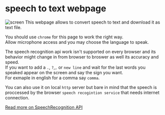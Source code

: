 # speech to text webpage

![screen](https://github.com/user-attachments/assets/5ddcf70a-fb7a-4608-84d7-213fcefe0408)
This webpage allows to convert speech to text and download it as text file.


You should use `chrome` for this page to work the right way.<br>
Allow microphone access and you may choose the language to speak.<br>

The speech recognition api work isn't supported on every browser and its behavior might change in from browser to broswer as well its accuracy and speed.<Br>
If you want to add a `.`, `?`,`,` or `new line` and wait for the last words you speaked appear on the screen and say the sign you want.<br>
For exmaple in english for a comma say `comma`.

You can also use it on local `http` server but bare in mind that the speech is proccessed by the browser `speech recogintion service` that needs internet connection.

<a href="https://developer.mozilla.org/en-US/docs/Web/API/SpeechRecognition">Read more on SpeechRecognition API</a>


